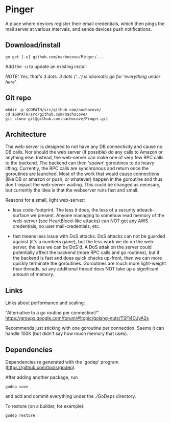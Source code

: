 Pinger
======

A place where devices register their email credentials, which
then pings the mail server at various intervals, and sends devices
push notifications.

Download/install
----------------

```
go get [-u] github.com/nachocove/Pinger/...
```
Add the -u to update an existing install

*NOTE: Yes, that's 3 dots. 3 dots ('...') is idiomatic go for 'everything under here'.*


Git repo
--------

```
mkdir -p $GOPATH/src/github.com/nachocove/
cd $GOPATH/src/github.com/nachocove/
git clone git@github.com:nachocove/Pinger.git
```

Architecture
------------

The web-server is designed to not have any DB connectivity and cause no DB calls. Nor should the web server (if possible) do any calls to Amazon or anything else. Instead, the web-server can make one of very few RPC calls to the backend. The backend can then 'spawn' goroutines to do heavy lifting. Currently, the RPC calls are synchronous and return once the goroutines are launched. Most of the work that would cause connections (like DB or amazon or push, or whatever) happen in the goroutine and thus don't impact the web-server waiting. This could be changed as necesary, but currently the idea is that the webserver runs fast and small.

Reasons for a small, light web-server:

* less code-footprint. The less it does, the less of a security atteack-surface we present. Anyone managing to somehow read memory of the web-server (see HeartBleed-like attacks) can NOT get any AWS credentials, no user mail-credentials, etc.

* fast means less issue with DoS attacks. DoS attacks can not be guarded against (it's a numbers game), but the less work we do on the web-server, the less we can be DoS'd. A DoS attak on the server could potentially affect the backend (more RPC calls and go routines), but if the backend is fast and does quick checks up-front, then we can more quickly terminate the goroutines. Goroutines are much more light-weight than threads, so any additional thread does NOT take up a significant amount of memory.

Links
-----

Links about performance and scaling:

"Alternative to a go routine per connection?" https://groups.google.com/forum/#!topic/golang-nuts/TSf14CJyA2s

Recommends just sticking with one goroutine per connection. Seems it can handle 100K (but didn't say how much memory that uses).

Dependencies
------------

Dependencies re generated with the 'godep' program (https://github.com/tools/godep).

After adding another package, run
```
godep save
```

and add and commit everything under the ./GoDeps directory.

To restore (on a builder, for example):

```
godep restore
```
 